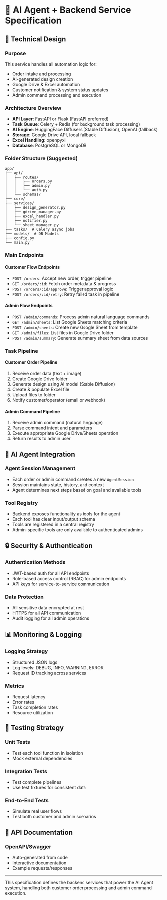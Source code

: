# 🤖 AI Agent + Backend Service Specification

## 🔧 Technical Design

### Purpose

This service handles all automation logic for:

- Order intake and processing
- AI-generated design creation
- Google Drive & Excel automation
- Customer notification & system status updates
- Admin command processing and execution

### Architecture Overview

- **API Layer**: FastAPI or Flask (FastAPI preferred)
- **Task Queue**: Celery + Redis (for background task processing)
- **AI Engine**: HuggingFace Diffusers (Stable Diffusion), OpenAI (fallback)
- **Storage**: Google Drive API, local fallback
- **Excel Handling**: openpyxl
- **Database**: PostgreSQL or MongoDB

### Folder Structure (Suggested)

```
app/
├── api/
│   ├── routes/
│   │   ├── orders.py
│   │   ├── admin.py
│   │   └── auth.py
│   └── schemas/
├── core/
├── services/
│   ├── design_generator.py
│   ├── gdrive_manager.py
│   ├── excel_handler.py
│   ├── notifier.py
│   └── sheet_manager.py
├── tasks/  # Celery async jobs
├── models/  # DB Models
├── config.py
└── main.py
```

### Main Endpoints

#### Customer Flow Endpoints

- `POST /orders`: Accept new order, trigger pipeline
- `GET /orders/:id`: Fetch order metadata & progress
- `POST /orders/:id/approve`: Trigger approval logic
- `POST /orders/:id/retry`: Retry failed task in pipeline

#### Admin Flow Endpoints

- `POST /admin/commands`: Process admin natural language commands
- `GET /admin/sheets`: List Google Sheets matching criteria
- `POST /admin/sheets`: Create new Google Sheet from template
- `GET /admin/files`: List files in Google Drive folder
- `POST /admin/summary`: Generate summary sheet from data sources

### Task Pipeline

#### Customer Order Pipeline

1. Receive order data (text + image)
2. Create Google Drive folder
3. Generate design using AI model (Stable Diffusion)
4. Create & populate Excel file
5. Upload files to folder
6. Notify customer/operator (email or webhook)

#### Admin Command Pipeline

1. Receive admin command (natural language)
2. Parse command intent and parameters
3. Execute appropriate Google Drive/Sheets operation
4. Return results to admin user

## 🧠 AI Agent Integration

### Agent Session Management

- Each order or admin command creates a new `AgentSession`
- Session maintains state, history, and context
- Agent determines next steps based on goal and available tools

### Tool Registry

- Backend exposes functionality as tools for the agent
- Each tool has clear input/output schema
- Tools are registered in a central registry
- Admin-specific tools are only available to authenticated admins

## 🔒 Security & Authentication

### Authentication Methods

- JWT-based auth for all API endpoints
- Role-based access control (RBAC) for admin endpoints
- API keys for service-to-service communication

### Data Protection

- All sensitive data encrypted at rest
- HTTPS for all API communication
- Audit logging for all admin operations

## 📊 Monitoring & Logging

### Logging Strategy

- Structured JSON logs
- Log levels: DEBUG, INFO, WARNING, ERROR
- Request ID tracking across services

### Metrics

- Request latency
- Error rates
- Task completion rates
- Resource utilization

## 🧪 Testing Strategy

### Unit Tests

- Test each tool function in isolation
- Mock external dependencies

### Integration Tests

- Test complete pipelines
- Use test fixtures for consistent data

### End-to-End Tests

- Simulate real user flows
- Test both customer and admin scenarios

## 📝 API Documentation

### OpenAPI/Swagger

- Auto-generated from code
- Interactive documentation
- Example requests/responses

---

This specification defines the backend services that power the AI Agent system, handling both customer order processing and admin command execution.
